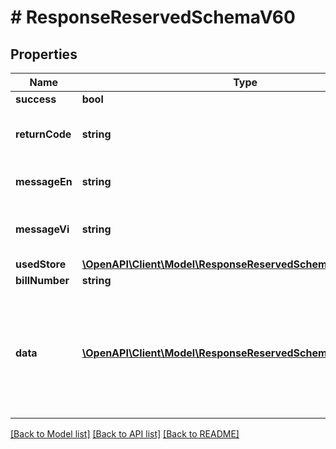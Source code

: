 # # ResponseReservedSchemaV60

## Properties

Name | Type | Description | Notes
------------ | ------------- | ------------- | -------------
**success** | **bool** |  | [optional]
**returnCode** | **string** | Result code if failed. Default is null | [optional]
**messageEn** | **string** | Message notification in English | [optional]
**messageVi** | **string** | Message notification in Vietnamese | [optional]
**usedStore** | [**\OpenAPI\Client\Model\ResponseReservedSchemaV60UsedStore**](ResponseReservedSchemaV60UsedStore.md) |  | [optional]
**billNumber** | **string** | Bill number | [optional]
**data** | [**\OpenAPI\Client\Model\ResponseReservedSchemaV60DataInner[]**](ResponseReservedSchemaV60DataInner.md) | Detail items of voucher, if result is failed, response will return the first voucher code which is invalid | [optional]

[[Back to Model list]](../../README.md#models) [[Back to API list]](../../README.md#endpoints) [[Back to README]](../../README.md)
